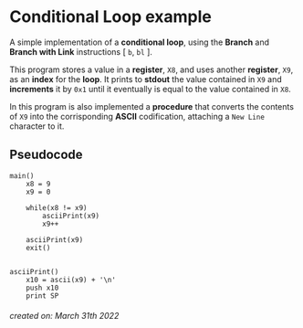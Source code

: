 # Conditional Loop example
A simple implementation of a **conditional loop**, using the **Branch** and **Branch with Link** instructions [ ``b``, ``bl`` ].  

This program stores a value in a **register**, ``X8``, and uses another **register**, ``X9``, as an **index** for the **loop**. It prints to **stdout** the value contained in ``X9`` and **increments** it by ``0x1`` until it eventually is equal to the value contained in ``X8``.
  
In this program is also implemented a **procedure** that converts the contents of ``X9`` into the corrisponding **ASCII** codification, attaching a ``New Line`` character to it.

## Pseudocode
```
main()
    x8 = 9
    x9 = 0

    while(x8 != x9)     
        asciiPrint(x9)
        x9++

    asciiPrint(x9)
    exit()


asciiPrint()
    x10 = ascii(x9) + '\n'
    push x10
    print SP
```


###### _created on: March 31th 2022_
 
